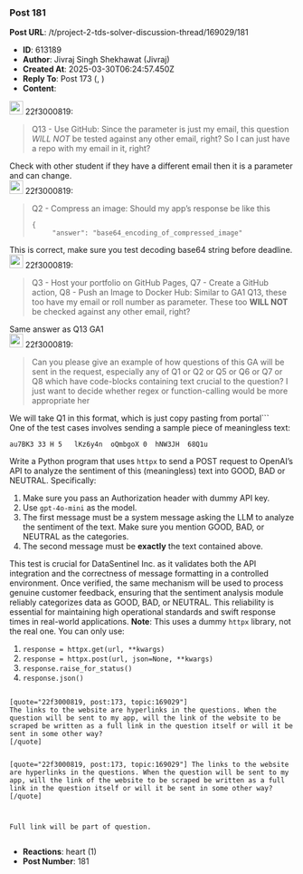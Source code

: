 ### Post 181
**Post URL**: /t/project-2-tds-solver-discussion-thread/169029/181
- **ID**: 613189
- **Author**: Jivraj Singh Shekhawat (Jivraj)
- **Created At**: 2025-03-30T06:24:57.450Z
- **Reply To**: Post 173 (, )
- **Content**:  
  <aside class="quote group-ds-students" data-username="22f3000819" data-post="173" data-topic="169029">
<div class="title">
<div class="quote-controls"></div>
<img alt="" width="24" height="24" src="https://dub1.discourse-cdn.com/flex013/user_avatar/discourse.onlinedegree.iitm.ac.in/22f3000819/48/66738_2.png" class="avatar"> 22f3000819:</div>
<blockquote>
Q13 - Use GitHub: Since the parameter is just my email, this question <em>WILL NOT</em> be tested against any other email, right? So I can just have a repo with my email in it, right?
</blockquote>
</aside>
Check with other student if they have a different email then it is a parameter and can change.
<aside class="quote group-ds-students" data-username="22f3000819" data-post="173" data-topic="169029">
<div class="title">
<div class="quote-controls"></div>
<img alt="" width="24" height="24" src="https://dub1.discourse-cdn.com/flex013/user_avatar/discourse.onlinedegree.iitm.ac.in/22f3000819/48/66738_2.png" class="avatar"> 22f3000819:</div>
<blockquote>
Q2 - Compress an image: Should my app’s response be like this
<pre><code class="lang-auto">{
     "answer": "base64_encoding_of_compressed_image"
</code></pre>
</blockquote>
</aside>
This is correct, make sure you test decoding base64 string before deadline.
<aside class="quote group-ds-students" data-username="22f3000819" data-post="173" data-topic="169029">
<div class="title">
<div class="quote-controls"></div>
<img alt="" width="24" height="24" src="https://dub1.discourse-cdn.com/flex013/user_avatar/discourse.onlinedegree.iitm.ac.in/22f3000819/48/66738_2.png" class="avatar"> 22f3000819:</div>
<blockquote>
Q3 - Host your portfolio on GitHub Pages, Q7 - Create a GitHub action, Q8 - Push an Image to Docker Hub: Similar to GA1 Q13, these too have my email or roll number as parameter. These too <strong>WILL NOT</strong> be checked against any other email, right?
</blockquote>
</aside>
Same answer as Q13 GA1
<aside class="quote group-ds-students" data-username="22f3000819" data-post="173" data-topic="169029">
<div class="title">
<div class="quote-controls"></div>
<img alt="" width="24" height="24" src="https://dub1.discourse-cdn.com/flex013/user_avatar/discourse.onlinedegree.iitm.ac.in/22f3000819/48/66738_2.png" class="avatar"> 22f3000819:</div>
<blockquote>
Can you please give an example of how questions of this GA will be sent in the request, especially any of Q1 or Q2 or Q5 or Q6 or Q7 or Q8 which have code-blocks containing text crucial to the question? I just want to decide whether regex or function-calling would be more appropriate her
</blockquote>
</aside>
We will take Q1 in this format, which is just copy pasting from portal```<br>
One of the test cases involves sending a sample piece of meaningless text:
<pre><code class="lang-auto">au7BK3 33 H 5   lKz6y4n  oQmbgoX 0  hNW3JH  68Q1u
</code></pre>
Write a Python program that uses <code>httpx</code> to send a POST request to OpenAI’s API to analyze the sentiment of this (meaningless) text into GOOD, BAD or NEUTRAL. Specifically:
<ol>
<li>Make sure you pass an Authorization header with dummy API key.</li>
<li>Use <code>gpt-4o-mini</code> as the model.</li>
<li>The first message must be a system message asking the LLM to analyze the sentiment of the text. Make sure you mention GOOD, BAD, or NEUTRAL as the categories.</li>
<li>The second message must be <strong>exactly</strong> the text contained above.</li>
</ol>
This test is crucial for DataSentinel Inc. as it validates both the API integration and the correctness of message formatting in a controlled environment. Once verified, the same mechanism will be used to process genuine customer feedback, ensuring that the sentiment analysis module reliably categorizes data as GOOD, BAD, or NEUTRAL. This reliability is essential for maintaining high operational standards and swift response times in real-world applications.
<strong>Note</strong>: This uses a dummy <code>httpx</code> library, not the real one. You can only use:
<ol>
<li><code>response = httpx.get(url, **kwargs)</code></li>
<li><code>response = httpx.post(url, json=None, **kwargs)</code></li>
<li><code>response.raise_for_status()</code></li>
<li><code>response.json()</code></li>
</ol>
<pre><code class="lang-auto">
[quote="22f3000819, post:173, topic:169029"]
The links to the website are hyperlinks in the questions. When the question will be sent to my app, will the link of the website to be scraped be written as a full link in the question itself or will it be sent in some other way?
[/quote]

[quote="22f3000819, post:173, topic:169029"]
The links to the website are hyperlinks in the questions. When the question will be sent to my app, will the link of the website to be scraped be written as a full link in the question itself or will it be sent in some other way?
[/quote]

Full link will be part of question.</code></pre>
- **Reactions**: heart (1)
- **Post Number**: 181

